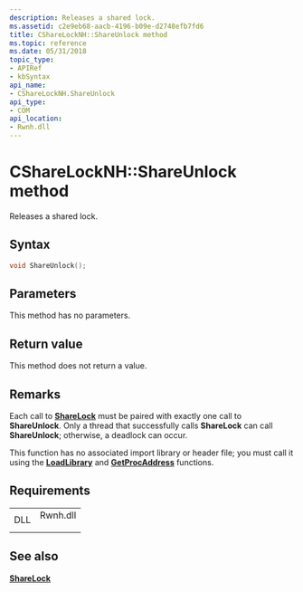 ```yaml
---
description: Releases a shared lock.
ms.assetid: c2e9eb68-aacb-4196-b09e-d2748efb7fd6
title: CShareLockNH::ShareUnlock method
ms.topic: reference
ms.date: 05/31/2018
topic_type: 
- APIRef
- kbSyntax
api_name: 
- CShareLockNH.ShareUnlock
api_type: 
- COM
api_location: 
- Rwnh.dll
---
```


# CShareLockNH::ShareUnlock method

Releases a shared lock.

## Syntax


```C++
void ShareUnlock();
```



## Parameters

This method has no parameters.

## Return value

This method does not return a value.

## Remarks

Each call to [**ShareLock**](csharelocknh--sharelock.md) must be paired with exactly one call to **ShareUnlock**. Only a thread that successfully calls **ShareLock** can call **ShareUnlock**; otherwise, a deadlock can occur.

This function has no associated import library or header file; you must call it using the [**LoadLibrary**](/windows/win32/api/libloaderapi/nf-libloaderapi-loadlibrarya) and [**GetProcAddress**](/windows/win32/api/libloaderapi/nf-libloaderapi-getprocaddress) functions.

## Requirements



|                |                                                                                     |
|----------------|-------------------------------------------------------------------------------------|
| DLL<br/> | <dl> <dt>Rwnh.dll</dt> </dl> |



## See also

<dl> <dt>

[**ShareLock**](csharelocknh--sharelock.md)
</dt> </dl>

 

 
